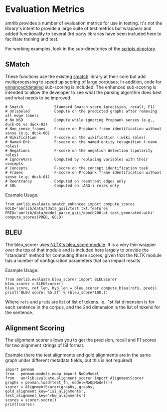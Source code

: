 # Evaluation Metrics

amrlib provides a number of evaluation metrics for use in testing.  It's not the library's intent to
provide a large suite of test metrics but wrappers and added functionality to several 3rd party libraries have
been included here to facilitate training and test.


For working examples, look in the sub-directories of the
[scripts directory](https://github.com/bjascob/amrlib/tree/master/scripts).


## SMatch
These functions use the existing [smatch](https://github.com/snowblink14/smatch) library at their core
but add multiprocessing to speed up scoring of large corpuses. In addition, code for
[enhanced/detailed](https://github.com/ChunchuanLv/amr-evaluation-tool-enhanced) sub-scoring is included.
The enhanced sub-scoring is intended to allow the developer to see what the parsing algorithm does best
and what needs to be improved.
```
# Smatch              Standard Smatch score (precision, recall, F1)
# Unlabeled           Compute on the predicted graphs after removing all edge labels
# No WSD              Compute while ignoring Propbank senses (e.g., duck-01 vs duck-02)
# Non_sense_frames    F-score on Propbank frame identification without sense (e.g. duck-00)
# Wikification        F-score on the wikification (:wiki roles)
# Named Ent.          F-score on the named entity recognition (:name roles)
# Negations           F-score on the negation detection (:polarity roles)
# IgnoreVars          Computed by replacing variables with their concepts
# Concepts            F-score on the concept identification task
# Frames              F-score on Propbank frame identification without sense (e.g. duck-01)
# Reentrancy          Computed on reentrant edges only
# SRL                 Computed on :ARG-i roles only
```

Example Usage:
```
from amrlib.evaluate.smatch_enhanced import compute_scores
GOLD='amrlib/data/tdata_gsii/test.txt.features'
PRED='amrlib/data/model_parse_gsii/epoch200.pt.test_generated.wiki'
compute_scores(PRED, GOLD)
```

## BLEU
The bleu_scorer uses [NLTK's bleu_score module](https://www.nltk.org/api/nltk.translate.html#module-nltk.translate.bleu_score).
It is a very thin wrapper over the top of that module and is included here largely to provide the
"standard" method for computing these scores, given that the NLTK module has a number of configuration
parameters that can impact results.

Example Usage:
```
from amrlib.evaluate.bleu_scorer import BLEUScorer
bleu_scorer = BLEUScorer()
bleu_score, ref_len, hyp_len = bleu_scorer.compute_bleu(refs, preds)
print('BLEU score: %5.2f' % (bleu_score*100.))
```
Where `refs` and `preds` are list of list of tokens.  ie.. 1st list dimension is for each sentence in the corpus,
and the 2nd dimension is the list of tokens for the sentence.


## Alignment Scoring
The alignment scorer allows you to get the precision, recall and F1 scores for two alignment strings of ISI format.

Example (here the test alignments and gold alignments are in the same graph under different metadata fields, but this is not required)
```
import penman
from   penman.models.noop import NoOpModel
from   amrlib.evaluate.alignment_scorer import AlignmentScorer
graphs = penman.load(test_fn, model=NoOpModel())
scorer = AlignmentScorer(graphs, graphs, gold_alignment_key='isi_alignments', test_alignment_key='rbw_alignments')
scores = scorer.score()
print(scores)
```
